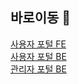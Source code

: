 ## 바로이동 🔗

[사용자 포털 FE](https://github.com/SGABF/MarketWeb) <br>
[사용자 포털 BE](https://github.com/SGABF/MarketWebBack) <br>
[관리자 포털 BE](https://github.com/SGABF/MarketAdminPage) <br>


